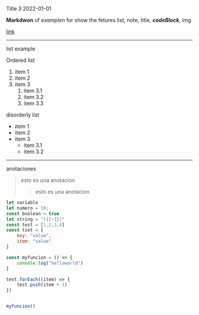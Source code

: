 Title 3 
2022-01-01

**Markdwon** of *examplen* for show the fetures 
list, note, title, ***codeBlock***, img 


[link](https://google.com)


---

list example

Ordered list

1. item 1
2. item 2
3. item 3
    1. item 3.1
    2. item 3.2
    3. item 3.3

disorderly list

- item 1
- item 2
- item 3
    - item 3.1
    - item 3.2

---
 anotaciones 

> esto es una anotacion
>
>> esto es una anotacion


```js
let variable 
let numero = 10; 
const boolean = true
let string = "({[~]})"
const test = [1,2,3,4]
const tset = {
    key: "value",
    item: "value"
}

const myfuncion = () => {
    console.log("helloworld")
}

test.forEach((item) => {
    test.push(item + 1)
})


myfuncion()

```
